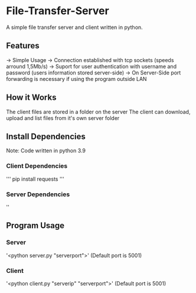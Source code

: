 # File-Transfer-Server
A simple file transfer server and client written in python.

## Features
-> Simple Usage
-> Connection established with tcp sockets (speeds arround 1,5Mb/s)
-> Suport for user authentication with username and password (users information stored server-side)
-> On Server-Side port forwarding is necessary if using the program outside LAN

## How it Works
The client files are stored in a folder on the server
The client can download, upload and list files from it's own server folder

## Install Dependencies
Note: Code written in python 3.9

### Client Dependencies
'''
pip install requests
'''

### Server Dependencies
'<pip install tqdm>'

## Program Usage

### Server
'<python server.py "serverport">' (Default port is 5001)

### Client
'<python client.py "serverip" "serverport">' (Default port is 5001)

